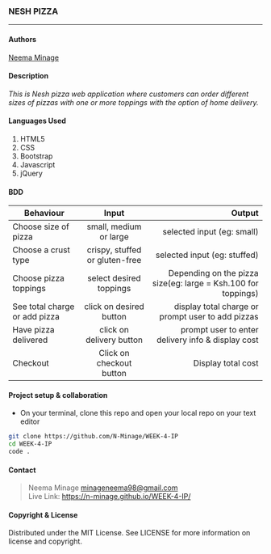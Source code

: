 ### **NESH PIZZA**
****
#### Authors
[Neema Minage](https://github.com/N-Minage)

#### **Description**
*This is Nesh pizza web application where customers can order different sizes of pizzas with one or more toppings with the option of home delivery.*

#### **Languages Used**

1. HTML5 
2. CSS
3. Bootstrap
4. Javascript
5. jQuery

#### **BDD**
| Behaviour            | Input                |          Output  |
| ---------------------|:--------------------:| ----------------:|
| Choose size of pizza | small, medium or large | selected input (eg: small) |
| Choose a crust type  | crispy, stuffed or gluten-free |  selected input (eg: stuffed) |
| Choose pizza toppings| select desired toppings |    Depending on the pizza size(eg: large = Ksh.100 for toppings) |
| See total charge or add pizza | click on desired button | display total charge or prompt user to add pizzas |
| Have pizza delivered | click on delivery button | prompt user to enter delivery info & display cost |
| Checkout | Click on checkout button | Display total cost |



#### **Project setup & collaboration**
* On your terminal, clone this repo and open your local repo on your text editor
```sh
git clone https://github.com/N-Minage/WEEK-4-IP
cd WEEK-4-IP
code . 
```

#### **Contact**
>Neema Minage minageneema98@gmail.com <br>
>Live Link: https://n-minage.github.io/WEEK-4-IP/

#### **Copyright & License**
Distributed under the MIT License. See LICENSE for more information on license and copyright. 